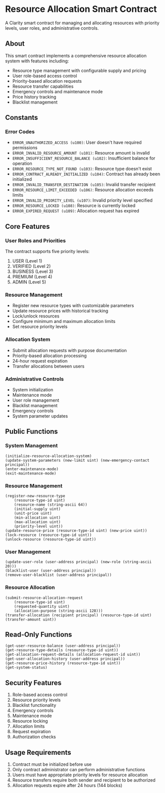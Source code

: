 # Resource Allocation Smart Contract

A Clarity smart contract for managing and allocating resources with priority levels, user roles, and administrative controls.

## About

This smart contract implements a comprehensive resource allocation system with features including:
- Resource type management with configurable supply and pricing
- User role-based access control
- Priority-based allocation requests
- Resource transfer capabilities
- Emergency controls and maintenance mode
- Price history tracking
- Blacklist management

## Constants

### Error Codes
- `ERROR_UNAUTHORIZED_ACCESS (u100)`: User doesn't have required permissions
- `ERROR_INVALID_RESOURCE_AMOUNT (u101)`: Resource amount is invalid
- `ERROR_INSUFFICIENT_RESOURCE_BALANCE (u102)`: Insufficient balance for operation
- `ERROR_RESOURCE_TYPE_NOT_FOUND (u103)`: Resource type doesn't exist
- `ERROR_CONTRACT_ALREADY_INITIALIZED (u104)`: Contract has already been initialized
- `ERROR_INVALID_TRANSFER_DESTINATION (u105)`: Invalid transfer recipient
- `ERROR_RESOURCE_LIMIT_EXCEEDED (u106)`: Resource allocation exceeds limits
- `ERROR_INVALID_PRIORITY_LEVEL (u107)`: Invalid priority level specified
- `ERROR_RESOURCE_LOCKED (u108)`: Resource is currently locked
- `ERROR_EXPIRED_REQUEST (u109)`: Allocation request has expired

## Core Features

### User Roles and Priorities
The contract supports five priority levels:
1. USER (Level 1)
2. VERIFIED (Level 2)
3. BUSINESS (Level 3)
4. PREMIUM (Level 4)
5. ADMIN (Level 5)

### Resource Management
- Register new resource types with customizable parameters
- Update resource prices with historical tracking
- Lock/unlock resources
- Configure minimum and maximum allocation limits
- Set resource priority levels

### Allocation System
- Submit allocation requests with purpose documentation
- Priority-based allocation processing
- 24-hour request expiration
- Transfer allocations between users

### Administrative Controls
- System initialization
- Maintenance mode
- User role management
- Blacklist management
- Emergency controls
- System parameter updates

## Public Functions

### System Management
```clarity
(initialize-resource-allocation-system)
(update-system-parameters (new-limit uint) (new-emergency-contact principal))
(enter-maintenance-mode)
(exit-maintenance-mode)
```

### Resource Management
```clarity
(register-new-resource-type 
    (resource-type-id uint) 
    (resource-name (string-ascii 64)) 
    (initial-supply uint) 
    (unit-price uint)
    (min-allocation uint)
    (max-allocation uint)
    (priority-level uint))
(update-resource-price (resource-type-id uint) (new-price uint))
(lock-resource (resource-type-id uint))
(unlock-resource (resource-type-id uint))
```

### User Management
```clarity
(update-user-role (user-address principal) (new-role (string-ascii 20)))
(blacklist-user (user-address principal))
(remove-user-blacklist (user-address principal))
```

### Resource Allocation
```clarity
(submit-resource-allocation-request 
    (resource-type-id uint) 
    (requested-quantity uint)
    (allocation-purpose (string-ascii 128)))
(transfer-allocation (recipient principal) (resource-type-id uint) (transfer-amount uint))
```

## Read-Only Functions

```clarity
(get-user-resource-balance (user-address principal))
(get-resource-type-details (resource-type-id uint))
(get-allocation-request-details (allocation-request-id uint))
(get-user-allocation-history (user-address principal))
(get-resource-price-history (resource-type-id uint))
(get-system-status)
```

## Security Features

1. Role-based access control
2. Resource priority levels
3. Blacklist functionality
4. Emergency controls
5. Maintenance mode
6. Resource locking
7. Allocation limits
8. Request expiration
9. Authorization checks

## Usage Requirements

1. Contract must be initialized before use
2. Only contract administrator can perform administrative functions
3. Users must have appropriate priority levels for resource allocation
4. Resource transfers require both sender and recipient to be authorized
5. Allocation requests expire after 24 hours (144 blocks)